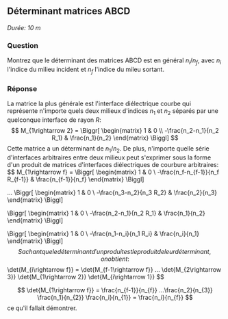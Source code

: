 ## Déterminant matrices ABCD

*Durée: 10 m*

### Question 

Montrez que le déterminant des matrices ABCD est en général $n_i/n_f$, avec $n_i$ l'indice du milieu incident et $n_f$ l'indice du mileu sortant.

### Réponse

La matrice la plus générale est l'interface diélectrique courbe qui représente n'importe quels deux milieux d'indices $n_1$ et $n_2$ séparés par une quelconque interface de rayon $R​$:
$$
M_{1\rightarrow 2} = 
\Biggr[
\begin{matrix}
1 & 0 \\
-\frac{n_2-n_1}{n_2 R_1} & \frac{n_1}{n_2}
\end{matrix}
\Biggl]
$$
Cette matrice a un déterminant de $n_1/n_2$.  De plus, n'importe quelle série d'interfaces arbitraires entre deux milieux peut s'exprimer sous la forme d'un produit de matrices d'interfaces diélectriques de courbure arbitraires:
$$
M_{1\rightarrow f} = 
\Biggr[
\begin{matrix}
1 & 0 \\
-\frac{n_f-n_{f-1}}{n_f R_{f-1}} & \frac{n_{f-1}}{n_f}
\end{matrix}
\Biggl]

...
\Biggr[
\begin{matrix}
1 & 0 \\
-\frac{n_3-n_2}{n_3 R_2} & \frac{n_2}{n_3}
\end{matrix}
\Biggl]

\Biggr[
\begin{matrix}
1 & 0 \\
-\frac{n_2-n_1}{n_2 R_1} & \frac{n_1}{n_2}
\end{matrix}
\Biggl]

\Biggr[
\begin{matrix}
1 & 0 \\
-\frac{n_1-n_i}{n_1 R_i} & \frac{n_i}{n_1}
\end{matrix}
\Biggl]
$$
Sachant que le déterminant d'un produit est le produit de leur déterminant, on obtient:
$$
\det{M_{i\rightarrow f}} = \det{M_{f-1\rightarrow f}} ... \det{M_{2\rightarrow 3}}  \det{M_{1\rightarrow 2}}  \det{M_{i\rightarrow 1}}
$$

$$
\det{M_{1\rightarrow f}} = \frac{n_{f-1}}{n_{f}} ...\frac{n_2}{n_{3}} \frac{n_1}{n_{2}} \frac{n_i}{n_{1}} = \frac{n_i}{n_{f}}
$$
ce qu'il fallait démontrer.

